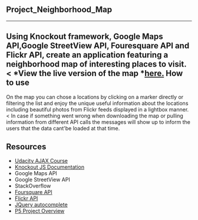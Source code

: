 ## Project_Neighborhood_Map
--------------------------
Using Knockout framework, Google Maps API,Google StreetView API, Fouresquare API and Flickr API, create an application featuring a neighborhood map of interesting places to visit.
<
*View the live version of the map *[here.](http://aleksandra11.github.io/Project_Neighborhood_map/)
How to use
----------------------------
On the map you can chose a locations by clicking on a marker directly or filtering the list and enjoy the unique useful information about the locations including beautiful photos from Flickr feeds displayed in a lightbox manner.
<
In case if something went wrong when downloading the map or pulling information from different API calls the messages will show up to inform the users that the data cant'be loaded at that time.

Resources
----------------------------
* [Udacity AJAX Course](http://udacity.com)
* [Knockout JS Documentation](http://knockoutjs.com/documentation/visible-binding.html)
* Google Maps API
* Google StreetView API
* StackOverflow
* [Foursquare API](https://developer.foursquare.com/)
* [Flickr API](https://www.flickr.com/services/feeds/docs/photos_public/)
* [JQuery autocomplete](http://www.tutorialspoint.com/jqueryui/jqueryui_autocomplete.htm)
* [P5 Project Overview](https://github.com/udacity/fend-office-hours/tree/master/Javascript%20Design%20Patterns/P5%20Project%20Overview?mkt_tok=3RkMMJWWfF9wsRojuKzJZKXonjHpfsX87uUrXaK%2FlMI%2F0ER3fOvrPUfGjI4HS8BjI%2BSLDwEYGJlv6SgFTLHGMbdlwLgJWBg%3D)
